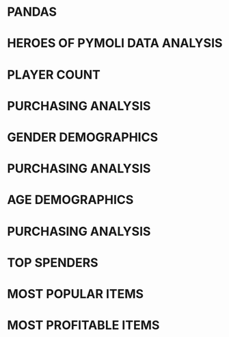 # PANDAS
# HEROES OF PYMOLI DATA ANALYSIS
# PLAYER COUNT
# PURCHASING ANALYSIS
# GENDER DEMOGRAPHICS
# PURCHASING ANALYSIS
# AGE DEMOGRAPHICS
# PURCHASING ANALYSIS
# TOP SPENDERS
# MOST POPULAR ITEMS
# MOST PROFITABLE ITEMS
